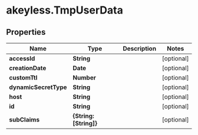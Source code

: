 # akeyless.TmpUserData

## Properties

Name | Type | Description | Notes
------------ | ------------- | ------------- | -------------
**accessId** | **String** |  | [optional] 
**creationDate** | **Date** |  | [optional] 
**customTtl** | **Number** |  | [optional] 
**dynamicSecretType** | **String** |  | [optional] 
**host** | **String** |  | [optional] 
**id** | **String** |  | [optional] 
**subClaims** | **{String: [String]}** |  | [optional] 



